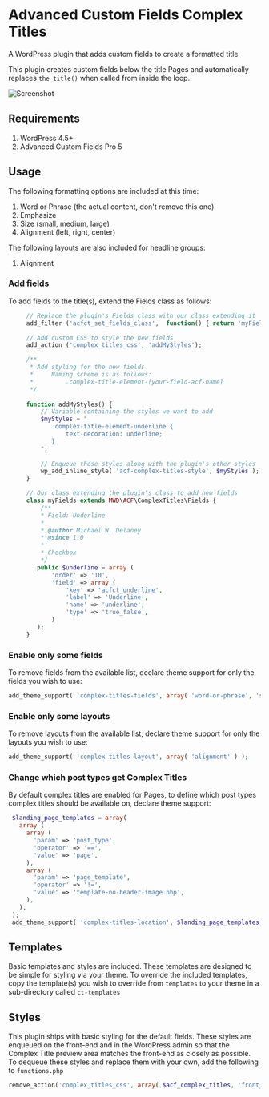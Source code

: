 # Advanced Custom Fields Complex Titles

A WordPress plugin that adds custom fields to create a formatted title

This plugin creates custom fields below the title Pages and automatically replaces `the_title()` when called from inside the loop.

![Screenshot](/../gh-pages/screenshot.png?raw=true "Advanced Custom Fields Complex Titles")

## Requirements

1. WordPress 4.5+
2. Advanced Custom Fields Pro 5

## Usage
The following formatting options are included at this time:

1. Word or Phrase (the actual content, don't remove this one)
1. Emphasize
2. Size (small, medium, large)
3. Alignment (left, right, center)

The following layouts are also included for headline groups:

1. Alignment

### Add fields
To add fields to the title(s), extend the Fields class as follows:
```php
	 // Replace the plugin's Fields class with our class extending it
	 add_filter ('acfct_set_fields_class',  function() { return 'myFields'; });

	 // Add custom CSS to style the new fields
	 add_action ('complex_titles_css', 'addMyStyles');

	 /**
	  * Add styling for the new fields
	  * 	Naming scheme is as follows:
	  * 		.complex-title-element-[your-field-acf-name]
	  */
	 
	 function addMyStyles() {
		 // Variable containing the styles we want to add
		 $myStyles = "
		 	.complex-title-element-underline {
				text-decoration: underline;
			}
		 ";
		 
		 // Enqueue these styles along with the plugin's other styles
		 wp_add_inline_style( 'acf-complex-titles-style', $myStyles );
	 }

	 // Our class extending the plugin's class to add new fields
	 class myFields extends MWD\ACF\ComplexTitles\Fields {
		 /**
 		 * Field: Underline
 		 *
 		 * @author Michael W. Delaney
 		 * @since 1.0
 		 *
 		 * Checkbox
 		 */
 		public $underline = array (
 			'order' => '10',
 			'field' => array (
 				'key' => 'acfct_underline',
 				'label' => 'Underline',
 				'name' => 'underline',
 				'type' => 'true_false',
 			)
 		);
	 }
```

### Enable only some fields
To remove fields from the available list, declare theme support for only the fields you wish to use:
```php
add_theme_support( 'complex-titles-fields', array( 'word-or-phrase', 'size' ) );
```

### Enable only some layouts
To remove layouts from the available list, declare theme support for only the layouts you wish to use:
```php
add_theme_support( 'complex-titles-layout', array( 'alignment' ) );
```

### Change which post types get Complex Titles
By default complex titles are enabled for Pages, to define which post types complex titles should be available on, declare theme support:

```php
 $landing_page_templates = array(
   array (
     array (
       'param' => 'post_type',
       'operator' => '==',
       'value' => 'page',
     ),
     array (
       'param' => 'page_template',
       'operator' => '!=',
       'value' => 'template-no-header-image.php',
     ),
   ),
 );
 add_theme_support( 'complex-titles-location', $landing_page_templates );
```

## Templates
Basic templates and styles are included. These templates are designed to be simple for styling via your theme. To override the included templates, copy the template(s) you wish to override from `templates` to your theme in a sub-directory called `ct-templates`

## Styles
This plugin ships with basic styling for the default fields. These styles are enqueued on the front-end and in the WordPress admin so that the Complex Title preview area matches the front-end as closely as possible.
To dequeue these styles and replace them with your own, add the following to `functions.php`
```php
remove_action('complex_titles_css', array( $acf_complex_titles, 'front_end_styles' ) );
```

